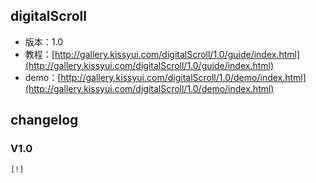 ## digitalScroll

* 版本：1.0
* 教程：[http://gallery.kissyui.com/digitalScroll/1.0/guide/index.html](http://gallery.kissyui.com/digitalScroll/1.0/guide/index.html)
* demo：[http://gallery.kissyui.com/digitalScroll/1.0/demo/index.html](http://gallery.kissyui.com/digitalScroll/1.0/demo/index.html)

## changelog

### V1.0

    [!]


